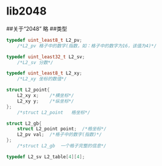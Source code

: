 # lib2048
##关于“2048”
略
##类型  
```c
typedef uint_least8_t L2_pv;
	/*L2_pv	格子中的数字(指数，如：格子中的数字为16，该值为4)*/
```
```c
typedef uint_least32_t L2_sv;
	/*L2_sv	分数*/
```
```c
typedef uint_least8_t L2_xy;
	/*L2_xy	坐标的数值*/
```
```c
struct L2_point{
	L2_xy x;	/*横坐标*/
	L2_xy y;	/*纵坐标*/
};
	/*struct L2_point	格坐标*/
```
```c
struct L2_gb{
	struct L2_point point;	/*格坐标*/
	L2_pv val;	/*格子中的数字(指数)*/
};
	/*struct L2_gb	一个格子完整的信息*/
```
```c
typedef L2_sv L2_table[4][4];
